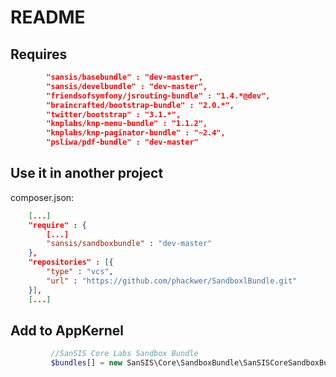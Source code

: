 # README

## Requires

```json
        "sansis/basebundle" : "dev-master",
        "sansis/develbundle" : "dev-master",
        "friendsofsymfony/jsrouting-bundle" : "1.4.*@dev",
        "braincrafted/bootstrap-bundle" : "2.0.*",
        "twitter/bootstrap" : "3.1.*",
        "knplabs/knp-menu-bundle" : "1.1.2",
        "knplabs/knp-paginator-bundle" : "~2.4",
        "psliwa/pdf-bundle" : "dev-master"
```
        
## Use it in another project

composer.json:
```json
    [...]
    "require" : {
        [...]
        "sansis/sandboxbundle" : "dev-master"
    },
    "repositories" : [{
        "type" : "vcs",
        "url" : "https://github.com/phackwer/SandboxlBundle.git"
    }],
    [...]
```

## Add to AppKernel

```php
         //SanSIS Core Labs Sandbox Bundle
         $bundles[] = new SanSIS\Core\SandboxBundle\SanSISCoreSandboxBundle();
```